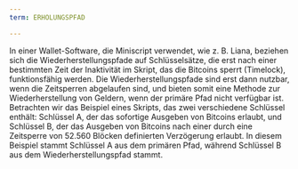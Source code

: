 ```yaml
---
term: ERHOLUNGSPFAD

---
```

In einer Wallet-Software, die Miniscript verwendet, wie z. B. Liana, beziehen sich die Wiederherstellungspfade auf Schlüsselsätze, die erst nach einer bestimmten Zeit der Inaktivität im Skript, das die Bitcoins sperrt (Timelock), funktionsfähig werden. Die Wiederherstellungspfade sind erst dann nutzbar, wenn die Zeitsperren abgelaufen sind, und bieten somit eine Methode zur Wiederherstellung von Geldern, wenn der primäre Pfad nicht verfügbar ist. Betrachten wir das Beispiel eines Skripts, das zwei verschiedene Schlüssel enthält: Schlüssel A, der das sofortige Ausgeben von Bitcoins erlaubt, und Schlüssel B, der das Ausgeben von Bitcoins nach einer durch eine Zeitsperre von 52.560 Blöcken definierten Verzögerung erlaubt. In diesem Beispiel stammt Schlüssel A aus dem primären Pfad, während Schlüssel B aus dem Wiederherstellungspfad stammt.